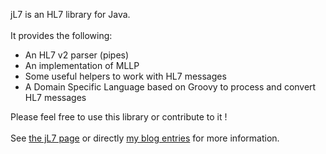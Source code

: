 jL7 is an HL7 library for Java.<br>
<br>
It provides the following:<br>
<ul>
<li>An HL7 v2 parser (pipes)</li>
<li>An implementation of MLLP</li>
<li>Some useful helpers to work with HL7 messages</li>
<li>A Domain Specific Language based on Groovy to process and convert HL7 messages</li>
</ul>

Please feel free to use this library or contribute to it !<br>
<br>
See <a href='http://benohead.com/jl7-hl7-library-for-java/'>the jL7 page</a> or directly <a href='http://benohead.com/category/jl7/'>my blog entries</a> for more information.